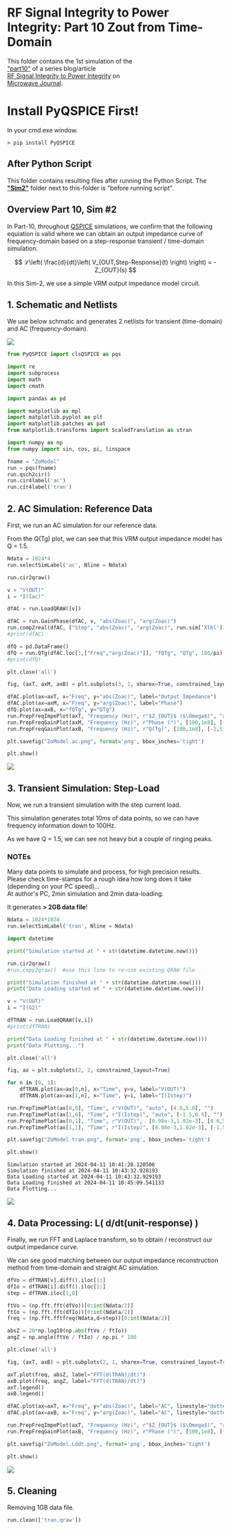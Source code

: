 # RF Signal Integrity to Power Integrity:  Part 10 Zout from Time-Domain

This folder contains the 1st simulation of the  
["part10"](https://www.microwavejournal.com/blogs/32-rf-signal-integrity-to-power-integrity) of a series blog/article  
[RF Signal Integrity to Power Integrity](https://www.microwavejournal.com/blogs/32-rf-signal-integrity-to-power-integrity) on  
[Microwave Journal](https://www.microwavejournal.com/).


# Install PyQSPICE First!

In your cmd.exe window.
```
> pip install PyQSPICE
```

## After Python Script

This folder contains resulting files after running the Python Script.
The [**"Sim2"**](https://github.com/Qorvo/QSPICE_on_MWJ/tree/main/Article10/Sim2) folder next to this-folder is "before running script".


## Overview Part 10, Sim #2

In Part-10, throughout [QSPICE](qspice.com) simulations, we confirm that the following equiation is valid where we can obtain an output impedance curve of frequency-domain based on a step-response transient / time-domain simulation.

$$
ℒ\left( \frac{d}{dt}\left( V_{OUT,Step-Response}(t) \right) \right) = - Z_{OUT}(s)
$$

In this Sim-2, we use a simple VRM output impedance model circuit.

## 1. Schematic and Netlists

We use below schmatic and generates 2 netlists for transient (time-domain) and AC (frequency-domain).

![](ZoModel.sch.png)


```python
from PyQSPICE import clsQSPICE as pqs

import re
import subprocess
import math
import cmath

import pandas as pd

import matplotlib as mpl
import matplotlib.pyplot as plt
import matplotlib.patches as pat
from matplotlib.transforms import ScaledTranslation as stran

import numpy as np
from numpy import sin, cos, pi, linspace

fname = "ZoModel"
run = pqs(fname)
run.qsch2cir()
run.cir4label('ac')
run.cir4label('tran')

```

## 2. AC Simulation: Reference Data

First, we run an AC simulation for our reference data.

From the Q(Tg) plot, we can see that this VRM output impedance model has Q = 1.5.


```python
Ndata = 1024*4
run.selectSimLabel('ac', Nline = Ndata)

run.cir2qraw()

v = "V(OUT)"
i = "I(Iac)"

dfAC = run.LoadQRAW([v])

dfAC = run.GainPhase(dfAC, v, "abs(Zoac)", "arg(Zoac)")
run.comp2real(dfAC, ["Step", "abs(Zoac)", "arg(Zoac)", run.sim['Xlbl']])
#print(dfAC)

dfQ = pd.DataFrame()
dfQ = run.QTg(dfAC.loc[:,["Freq","arg(Zoac)"]], "fQTg", "QTg", 180/pi)
#print(dfQ)

plt.close('all')

fig, (axT, axM, axB) = plt.subplots(3, 1, sharex=True, constrained_layout=True)

dfAC.plot(ax=axT, x="Freq", y="abs(Zoac)", label="Output Impedance")
dfAC.plot(ax=axM, x="Freq", y="arg(Zoac)", label="Phase")
dfQ.plot(ax=axB, x="fQTg", y="QTg")
run.PrepFreqImpePlot(axT, "Frequency (Hz)", r"$Z_{OUT}$ ($\Omega$)", "auto", [-80,0], "")
run.PrepFreqGainPlot(axM, "Frequency (Hz)", r"Phase (°)", [100,1e8], [-120,120], "")
run.PrepFreqGainPlot(axB, "Frequency (Hz)", r"Q(Tg)", [100,1e8], [-2,5], "")

plt.savefig("ZoModel.ac.png", format='png', bbox_inches='tight')

plt.show()

```


    
![](ZoModel.ac.png)
    


## 3. Transient Simulation: Step-Load

Now, we run a transient simulation with the step current load.

This simulation generates total 10ms of data points, so we can have frequency information down to 100Hz.

As we have Q = 1.5, we can see not heavy but a couple of ringing peaks.

### NOTEs
Many data points to simulate and process, for high precision results.  
Please check time-stamps for a rough idea how long does it take (depending on your PC speed)...  
At author's PC, 2min simulation and 2min data-loading.  
  
It generates **> 2GB data file**!



```python
Ndata = 1024*1024
run.selectSimLabel('tran', Nline = Ndata)

import datetime

print("Simulation started at " + str(datetime.datetime.now()))

run.cir2qraw()
#run.copy2qraw()  #use this line to re-use existing QRAW file

print("Simulation finished at " + str(datetime.datetime.now()))
print("Data Loading started at " + str(datetime.datetime.now()))

v = "V(OUT)"
i = "I(G2)"

dfTRAN = run.LoadQRAW([v,i])
#print(dfTRAN)

print("Data Loading finished at " + str(datetime.datetime.now()))
print("Data Plotting...")

plt.close('all')

fig, ax = plt.subplots(2, 2, constrained_layout=True)

for n in [0, 1]:
    dfTRAN.plot(ax=ax[0,n], x="Time", y=v, label="V(OUT)")
    dfTRAN.plot(ax=ax[1,n], x="Time", y=i, label="I(Istep)")

run.PrepTimePlot(ax[0,0], "Time", r"V(OUT)", "auto", [4.6,5.0], "")
run.PrepTimePlot(ax[1,0], "Time", r"I(Istep)", "auto", [-1.5,0.5], "")
run.PrepTimePlot(ax[0,1], "Time", r"V(OUT)",  [0.98e-3,1.02e-3], [4.6,5.0], "")
run.PrepTimePlot(ax[1,1], "Time", r"I(Istep)", [0.98e-3,1.02e-3], [-1.5,0.5], "")

plt.savefig("ZoModel.tran.png", format='png', bbox_inches='tight')

plt.show()

```

    Simulation started at 2024-04-11 10:41:28.120506
    Simulation finished at 2024-04-11 10:43:32.928193
    Data Loading started at 2024-04-11 10:43:32.929193
    Data Loading finished at 2024-04-11 10:45:09.541133
    Data Plotting...
    


    
![](ZoModel.tran.png)
    


## 4. Data Processing:  L( d/dt(unit-response) )

Finally, we run FFT and Laplace transform, so to obtain / reconstruct our output impedance curve.

We can see good matching between our output impedance reconstruction method from time-domain and straight AC simulation.


```python
dfVo = dfTRAN[v].diff().iloc[1:]
dfIo = dfTRAN[i].diff().iloc[1:]
step = dfTRAN.iloc[1,0]

ftVo = (np.fft.fft(dfVo))[0:int(Ndata/2)]
ftIo = (np.fft.fft(dfIo))[0:int(Ndata/2)]
freq = (np.fft.fftfreq(Ndata,d=step))[0:int(Ndata/2)]

absZ = 20*np.log10(np.abs(ftVo / ftIo))
angZ = np.angle(ftVo / ftIo) / np.pi * 180

plt.close('all')

fig, (axT, axB) = plt.subplots(2, 1, sharex=True, constrained_layout=True)

axT.plot(freq, absZ, label="FFT(d(TRAN)/dt)")
axB.plot(freq, angZ, label="FFT(d(TRAN)/dt)")
axT.legend()
axB.legend()

dfAC.plot(ax=axT, x="Freq", y="abs(Zoac)", label="AC", linestyle="dotted", linewidth=2)
dfAC.plot(ax=axB, x="Freq", y="arg(Zoac)", label="AC", linestyle="dotted", linewidth=2)

run.PrepFreqImpePlot(axT, "Frequency (Hz)", r"$Z_{OUT}$ ($\Omega$)", "auto", [-80,0], "")
run.PrepFreqGainPlot(axB, "Frequency (Hz)", r"Phase (°)", [100,1e8], [-120,120], "")

plt.savefig("ZoModel.Lddt.png", format='png', bbox_inches='tight')

plt.show()

```


    
![](ZoModel.Lddt.png)
    


## 5. Cleaning

Removing 1GB data file.


```python
run.clean(['tran.qraw'])
```
